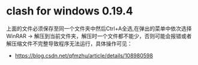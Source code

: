 # clash for windows 0.19.4 
上面的文件必须保存至同一个文件夹中然后Ctrl+A全选,在弹出的菜单中依次选择WinRAR -> 解压到当前文件夹，解压时一个文件都不能少，否则可能会报错或者解压缩文件不完整导致程序无法运行，具体操作可见：
 - https://blog.csdn.net/qfmzhu/article/details/108980598 
